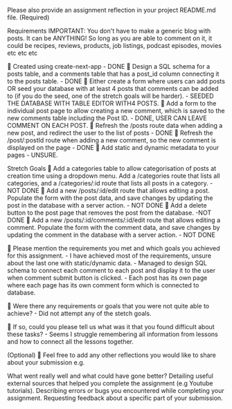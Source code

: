 Please also provide an assignment reflection in your project README.md file.
(Required)

Requirements
IMPORTANT: You don't have to make a generic blog with posts. It can be ANYTHING! So long as you are able to comment on it, it could be recipes, reviews, products, job listings, podcast episodes, movies etc etc etc

🎯 Created using create-next-app
    - DONE
🎯 Design a SQL schema for a posts table, and a comments table that has a post_id column connecting it to the posts table.
    - DONE
🎯 Either create a form where users can add posts OR seed your database with at least 4 posts that comments can be added to (if you do the seed, one of the stretch goals will be harder).
    - SEEDED THE DATABASE WITH TABLE EDITOR WITH4 POSTS.
🎯 Add a form to the individual post page to allow creating a new comment, which is saved to the new comments table including the Post ID.
    - DONE, USER CAN LEAVE COMMENT ON EACH POST.
🎯 Refresh the /posts route data when adding a new post, and redirect the user to the list of posts
    - DONE
🎯 Refresh the /post/:postId route when adding a new comment, so the new comment is displayed on the page
    - DONE
🎯 Add static and dynamic metadata to your pages
    - UNSURE.

Stretch Goals
🏹 Add a categories table to allow categorisation of posts at creation time using a dropdown menu. Add a /categories route that lists all categories, and a /categories/:id route that lists all posts in a category.
    - NOT DONE
🏹 Add a new /posts/:id/edit route that allows editing a post. Populate the form with the post data, and save changes by updating the post in the database with a server action.
    - NOT DONE
🏹 Add a delete button to the post page that removes the post from the database.
    -NOT DONE
🏹 Add a new /posts/:id/comments/:id/edit route that allows editing a comment. Populate the form with the comment data, and save changes by updating the comment in the database with a server action.
    - NOT DONE


🎯 Please mention the requirements you met and which goals you achieved for this assignment.
    - I have achieved most of the requirements, unsure about the last one with static/dynamic data.
    - Managed to design SQL schema to connect each comment to each post and display it to the user when comment submit button is clicked.
    - Each post has its own page where each page has its own comment form which is connected to database.


🎯 Were there any requirements or goals that you were not quite able to achieve?
    - Did not attempt any of the stetch goals.


🎯 If so, could you please tell us what was it that you found difficult about these tasks?
    - Seems I struggle remembering all information from lessons and how to connect all the lessons together.
    






(Optional)
🏹 Feel free to add any other reflections you would like to share about your submission e.g.
 
What went really well and what could have gone better?
Detailing useful external sources that helped you complete the assignment (e.g Youtube tutorials).
Describing errors or bugs you encountered while completing your assignment.
Requesting feedback about a specific part of your submission.